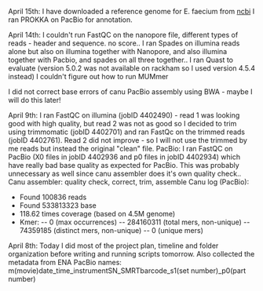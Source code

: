 April 15th:
I have downloaded a reference genome for E. faecium from [ncbi](https://ftp-ncbi-nlm-nih-gov.ezproxy.its.uu.se/genomes/refseq/bacteria/Enterococcus_faecium/representative/GCF_010120755.1_ASM1012075v1/)
I ran PROKKA on PacBio for annotation.


April 14th:
I couldn't run FastQC on the nanopore file, different types of reads - header and sequence. no score..
I ran Spades on illumina reads alone but also on illumina together with Nanopore, and also illumina together with Pacbio, and spades on all three together.. 
I ran Quast to evaluate (version 5.0.2 was not available on rackham so I used version 4.5.4 instead)
I couldn't figure out how to run MUMmer

I did not correct base errors of canu PacBio assembly using BWA - maybe I will do this later!

April 9th:
I ran FastQC on illumina (jobID 4402490) - read 1 was looking good with high quality, but read 2 was not as good so I decided to trim using trimmomatic (jobID 4402701) and ran FastQc on the trimmed reads (jobID 4402761).
Read 2 did not improve - so I will not use the trimmed by me reads but instead the original "clean" file.
PacBio: I ran FastQC on PacBio (X0 files in jobID 4402936 and p0 files in jobID 4402934) which have really bad base quality as expected for PacBio. This was probably unnecessary as well since canu assembler does it's own quality check..
Canu assembler: quality check, correct, trim, assemble
Canu log (PacBio):
- Found 100836 reads
- Found 533813323 base
- 118.62 times coverage (based on 4.5M genome)
- Kmer: 
  --           0 (max occurrences)
  --   284160311 (total mers, non-unique)
  --    74359185 (distinct mers, non-unique)
  --           0 (unique mers)


April 8th:
Today I did most of the project plan, timeline and folder organization before writing and running scripts tomorrow. 
Also collected the metadata from ENA
PacBio names: m(movie)date_time_instrumentSN_SMRTbarcode_s1(set number)_p0(part number)
